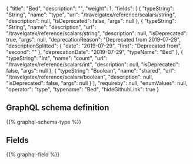 {
  "title": "Bed",
  "description": "",
  "weight": 1,
  "fields": [
    {
      "typeString": "String",
      "name": "type",
      "url": "/travelgatex/reference/scalars/string",
      "description": null,
      "isDeprecated": false,
      "args": null
    },
    {
      "typeString": "String",
      "name": "description",
      "url": "/travelgatex/reference/scalars/string",
      "description": null,
      "isDeprecated": true,
      "args": null,
      "deprecationReason": "Deprecated from 2019-07-29",
      "descriptionSplitted": {
        "date": "2019-07-29",
        "first": "Deprecated from",
        "second": ""
      },
      "deprecationDate": "2019-07-29",
      "typeName": "Bed"
    },
    {
      "typeString": "Int",
      "name": "count",
      "url": "/travelgatex/reference/scalars/int",
      "description": null,
      "isDeprecated": false,
      "args": null
    },
    {
      "typeString": "Boolean",
      "name": "shared",
      "url": "/travelgatex/reference/scalars/boolean",
      "description": null,
      "isDeprecated": false,
      "args": null
    }
  ],
  "requireby": null,
  "enumValues": null,
  "operator": "type",
  "typename": "Bed",
  "hideGithubLink": true
}
## GraphQL schema definition

{{% graphql-schema-type %}}

## Fields

{{% graphql-field %}}
